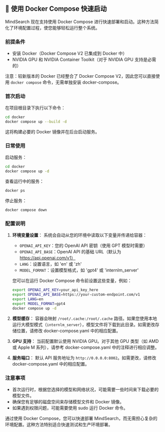 ## 🚀 使用 Docker Compose 快速启动

MindSearch 现在支持使用 Docker Compose 进行快速部署和启动。这种方法简化了环境配置过程，使您能够轻松运行整个系统。

### 前提条件

- 安装 Docker（Docker Compose V2 已集成到 Docker 中）
- NVIDIA GPU 和 NVIDIA Container Toolkit（对于 NVIDIA GPU 支持是必需的）

注意：较新版本的 Docker 已经整合了 Docker Compose V2，因此您可以直接使用 `docker compose` 命令，无需单独安装 docker-compose。

### 首次启动

在项目根目录下执行以下命令：

```bash
cd docker
docker compose up --build -d
```

这将构建必要的 Docker 镜像并在后台启动服务。

### 日常使用

启动服务：

```bash
cd docker
docker compose up -d
```

查看运行中的服务：

```bash
docker ps
```

停止服务：

```bash
docker compose down
```

### 配置说明

1. **环境变量设置**：
   系统会自动从您的环境中读取以下变量并传递给容器：

   - `OPENAI_API_KEY`：您的 OpenAI API 密钥（使用 GPT 模型时需要）
   - `OPENAI_API_BASE`：OpenAI API 的基础 URL（默认为 https://api.openai.com/v1）
   - `LANG`：设置语言，如 'en' 或 'zh'
   - `MODEL_FORMAT`：设置模型格式，如 'gpt4' 或 'internlm_server'

   您可以在运行 Docker Compose 命令前设置这些变量，例如：

   ```bash
   export OPENAI_API_KEY=your_api_key_here
   export OPENAI_API_BASE=https://your-custom-endpoint.com/v1
   export LANG=en
   export MODEL_FORMAT=gpt4
   docker compose up -d
   ```

2. **模型缓存**：
   容器会映射 `/root/.cache:/root/.cache` 路径。如果您使用本地运行大模型模式（`internlm_server`），模型文件将下载到此目录。如需更改存储位置，请修改 docker-compose.yaml 中的相应配置。

3. **GPU 支持**：
   当前配置默认使用 NVIDIA GPU。对于其他 GPU 类型（如 AMD 或 Apple M 系列），请参考 docker-compose.yaml 中的注释进行相应调整。

4. **服务端口**：
   默认 API 服务地址为 `http://0.0.0.0:8002`。如需更改，请修改 docker-compose.yaml 中的相应配置。

### 注意事项

- 首次运行时，根据您选择的模型和网络状况，可能需要一些时间来下载必要的模型文件。
- 确保您有足够的磁盘空间来存储模型文件和 Docker 镜像。
- 如果遇到权限问题，可能需要使用 sudo 运行 Docker 命令。

通过使用 Docker Compose，您可以快速部署 MindSearch，而无需担心复杂的环境配置。这种方法特别适合快速测试和生产环境部署。
